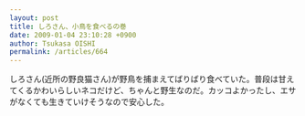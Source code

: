 ```yaml
---
layout: post
title: しろさん、小鳥を食べるの巻
date: 2009-01-04 23:10:28 +0900
author: Tsukasa OISHI
permalink: /articles/664
---
```



しろさん(近所の野良猫さん)が野鳥を捕まえてばりばり食べていた。普段は甘えてくるかわいらしいネコだけど、ちゃんと野生なのだ。カッコよかったし、エサがなくても生きていけそうなので安心した。  

